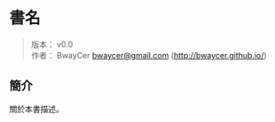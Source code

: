 書名
=======


> 版本： v0.0<br />
> 作者： BwayCer <bwaycer@gmail.com> (http://bwaycer.github.io/)



## 簡介


關於本書描述。

